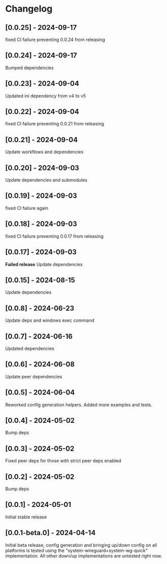 # Changelog

## [0.0.25] - 2024-09-17

fixed CI failure preventing 0.0.24 from releasing

## [0.0.24] - 2024-09-17

Bumped dependencies

## [0.0.23] - 2024-09-04

Updated ini dependency from v4 to v5

## [0.0.22] - 2024-09-04

fixed CI failure preventing 0.0.21 from releasing

## [0.0.21] - 2024-09-04

Update workflows and dependencies

## [0.0.20] - 2024-09-03

Update dependencies and submodules

## [0.0.19] - 2024-09-03

fixed CI failure again

## [0.0.18] - 2024-09-03

fixed CI failure preventing 0.0.17 from releasing

## [0.0.17] - 2024-09-03

__Failed release__ Update dependencies

## [0.0.15] - 2024-08-15

Update dependencies

## [0.0.8] - 2024-06-23

Update deps and windows exec command

## [0.0.7] - 2024-06-16

Updated dependencies

## [0.0.6] - 2024-06-08

Update peer dependencies

## [0.0.5] - 2024-06-04

Reworked config generation helpers. Added more examples and tests.

## [0.0.4] - 2024-05-02

Bump deps

## [0.0.3] - 2024-05-02

Fixed peer deps for those with strict peer deps enabled

## [0.0.2] - 2024-05-02

Bump deps

## [0.0.1] - 2024-05-01

Initial stable release

## [0.0.1-beta.0] - 2024-04-14

Initial beta release, config generation and bringing up/down config on all platforms is tested using the "system-wireguard+system-wg-quick" implementation. All other down/up implementations are untested right now.
